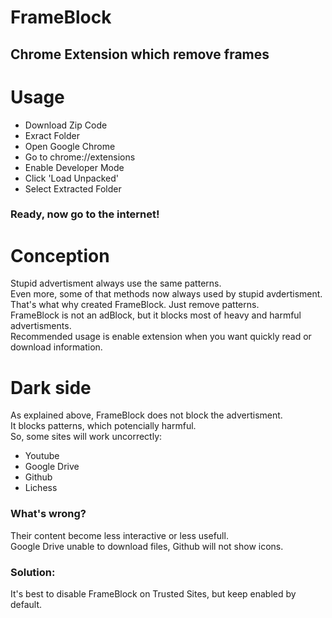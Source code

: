 # FrameBlock
## Chrome Extension which remove frames
# Usage
* Download Zip Code
* Exract Folder
* Open Google Chrome
* Go to chrome://extensions
* Enable Developer Mode
* Click 'Load Unpacked'
* Select Extracted Folder
### Ready, now go to the internet!
# Conception
Stupid advertisment always use the same patterns. <br>
Even more, some of that methods now always used by stupid avdertisment. <br>
That's what why created FrameBlock. Just remove patterns. <br>
FrameBlock is not an adBlock, but it blocks most of heavy and harmful advertisments. <br>
Recommended usage is enable extension when you want quickly read or download information.
# Dark side
As explained above, FrameBlock does not block the advertisment. <br>
It blocks patterns, which potencially harmful. <br>
So, some sites will work uncorrectly: 
  * Youtube
  * Google Drive
  * Github
  * Lichess
### What's wrong?
Their content become less interactive or less usefull. <br>
Google Drive unable to download files, Github will not show icons. <br>
### Solution:
It's best to disable FrameBlock on Trusted Sites, but keep enabled by default.
